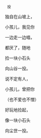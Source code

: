      投 

   独自在山坡上， 

   小孩儿，我见你 

   一边走一边唱， 

   都厌了，随地 

   捡一块小石头 

   向山谷一投。 

   说不定有人， 

   小孩儿，曾把你 

   （也不爱也不憎） 

   好玩地捡起， 

   像一块小石头 

   向尘世一投。 

